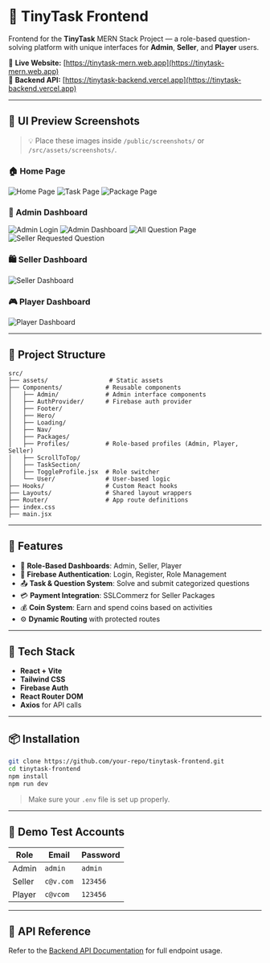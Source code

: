 # 🧠 TinyTask Frontend

Frontend for the **TinyTask** MERN Stack Project — a role-based question-solving platform with unique interfaces for **Admin**, **Seller**, and **Player** users.

🔗 **Live Website:** [https://tinytask-mern.web.app](https://tinytask-mern.web.app)  
🔌 **Backend API:** [https://tinytask-backend.vercel.app](https://tinytask-backend.vercel.app)

---

## 📸 UI Preview Screenshots

> 💡 Place these images inside `/public/screenshots/` or `/src/assets/screenshots/`.

### 🏠 Home Page
![Home Page](./public/screenshots/Homepage.png)
![Task Page](./public/screenshots/Home-Taskpage.png)
![Package Page](./public/screenshots/Home-%20PAckagepage.png)

### 👑 Admin Dashboard
![Admin Login](./public/screenshots/ADMIN-PAGE.png)
![Admin Dashboard](./public/screenshots/Admin-Dashboard.png)
![All Question Page](./public/screenshots/Admin-Dashboard-AllQuestion.png)
![Seller Requested Question](./public/screenshots/Admin-SellerQuestion-Request.png)

### 🛍️ Seller Dashboard
![Seller Dashboard](./public/screenshots/seller-dashboard.png)

### 🎮 Player Dashboard
![Player Dashboard](./public/screenshots/player-dashboard.png)

---

## 📁 Project Structure

```
src/
├── assets/                 # Static assets
├── Components/            # Reusable components
│   ├── Admin/             # Admin interface components
│   ├── AuthProvider/      # Firebase auth provider
│   ├── Footer/
│   ├── Hero/
│   ├── Loading/
│   ├── Nav/
│   ├── Packages/
│   ├── Profiles/          # Role-based profiles (Admin, Player, Seller)
│   ├── ScrollToTop/
│   ├── TaskSection/
│   ├── ToggleProfile.jsx  # Role switcher
│   └── User/              # User-based logic
├── Hooks/                 # Custom React hooks
├── Layouts/               # Shared layout wrappers
├── Router/                # App route definitions
├── index.css
├── main.jsx
```

---

## 🚀 Features

- 🔐 **Role-Based Dashboards**: Admin, Seller, Player
- 💬 **Firebase Authentication**: Login, Register, Role Management
- 📤 **Task & Question System**: Solve and submit categorized questions
- 💳 **Payment Integration**: SSLCommerz for Seller Packages
- 💰 **Coin System**: Earn and spend coins based on activities
- ⚙️ **Dynamic Routing** with protected routes

---

## 🔧 Tech Stack

- **React + Vite**
- **Tailwind CSS**
- **Firebase Auth**
- **React Router DOM**
- **Axios** for API calls

---

## 📦 Installation

```bash
git clone https://github.com/your-repo/tinytask-frontend.git
cd tinytask-frontend
npm install
npm run dev
```

> Make sure your `.env` file is set up properly.


---

## 🧪 Demo Test Accounts

| Role   | Email     | Password    |
|--------|-----------|-------------|
| Admin  | `admin`   | `admin`     |
| Seller | `c@v.com` | `123456`    |
| Player | `c@vcom`  | `123456`    |

---

## 📡 API Reference

Refer to the [Backend API Documentation](https://tinytask-backend.vercel.app) for full endpoint usage.
